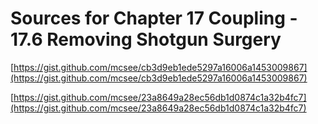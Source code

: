# Sources for Chapter 17 Coupling - 17.6 Removing Shotgun Surgery


[https://gist.github.com/mcsee/cb3d9eb1ede5297a16006a1453009867](https://gist.github.com/mcsee/cb3d9eb1ede5297a16006a1453009867)

[https://gist.github.com/mcsee/23a8649a28ec56db1d0874c1a32b4fc7](https://gist.github.com/mcsee/23a8649a28ec56db1d0874c1a32b4fc7)